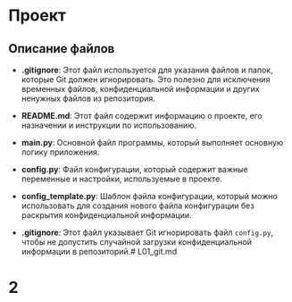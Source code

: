 # Проект

## Описание файлов

- **.gitignore**: Этот файл используется для указания файлов и папок, которые Git должен игнорировать. Это полезно для исключения временных файлов, конфиденциальной информации и других ненужных файлов из репозитория.
  
- **README.md**: Этот файл содержит информацию о проекте, его назначении и инструкции по использованию.
  
- **main.py**: Основной файл программы, который выполняет основную логику приложения.
  
- **config.py**: Файл конфигурации, который содержит важные переменные и настройки, используемые в проекте.
  
- **config_template.py**: Шаблон файла конфигурации, который можно использовать для создания нового файла конфигурации без раскрытия конфиденциальной информации.

- **.gitignore**: Этот файл указывает Git игнорировать файл `config.py`, чтобы не допустить случайной загрузки конфиденциальной информации в репозиторий.# L01_git.md
# 2
